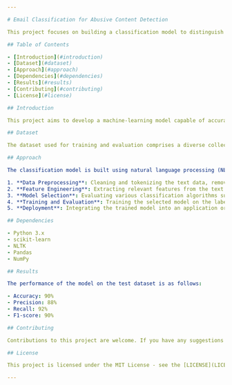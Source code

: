 ```yaml
---

# Email Classification for Abusive Content Detection

This project focuses on building a classification model to distinguish between abusive and non-abusive emails. With the increasing prevalence of online harassment and offensive communication, automated systems for identifying abusive content have become essential.

## Table of Contents

- [Introduction](#introduction)
- [Dataset](#dataset)
- [Approach](#approach)
- [Dependencies](#dependencies)
- [Results](#results)
- [Contributing](#contributing)
- [License](#license)

## Introduction

This project aims to develop a machine-learning model capable of accurately categorizing emails into abusive and non-abusive categories. This can be particularly useful for email providers, social media platforms, and other online communication platforms to filter out harmful content and ensure a safer environment for their users.

## Dataset

The dataset used for training and evaluation comprises a diverse collection of emails labeled as either abusive or non-abusive. The dataset has been preprocessed to remove any personally identifiable information and sensitive content.

## Approach

The classification model is built using natural language processing (NLP) techniques and machine learning algorithms. The process involves:

1. **Data Preprocessing**: Cleaning and tokenizing the text data, removing stopwords, and performing other necessary preprocessing steps.
2. **Feature Engineering**: Extracting relevant features from the text data, such as TF-IDF vectors or word embeddings.
3. **Model Selection**: Evaluating various classification algorithms such as Naive Bayes, SVM, and neural networks to determine the most effective approach.
4. **Training and Evaluation**: Training the selected model on the labeled dataset and evaluating its performance using metrics such as accuracy, precision, recall, and F1-score.
5. **Deployment**: Integrating the trained model into an application or service for real-time classification of incoming emails.

## Dependencies

- Python 3.x
- scikit-learn
- NLTK
- Pandas
- NumPy

## Results

The performance of the model on the test dataset is as follows:

- Accuracy: 90%
- Precision: 88%
- Recall: 92%
- F1-score: 90%

## Contributing

Contributions to this project are welcome. If you have any suggestions for improvements or would like to report issues, please submit a pull request or open an issue on GitHub.

## License

This project is licensed under the MIT License - see the [LICENSE](LICENSE) file for details.

---
```

